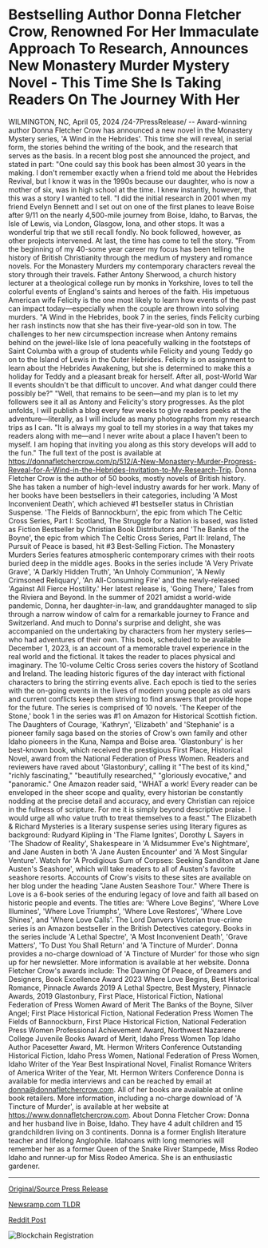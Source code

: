 # Bestselling Author Donna Fletcher Crow, Renowned For Her Immaculate Approach To Research, Announces New Monastery Murder Mystery Novel - This Time She Is Taking Readers On The Journey With Her

WILMINGTON, NC, April 05, 2024 /24-7PressRelease/ -- Award-winning author Donna Fletcher Crow has announced a new novel in the Monastery Mystery series, 'A Wind in the Hebrides'. This time she will reveal, in serial form, the stories behind the writing of the book, and the research that serves as the basis. In a recent blog post she announced the project, and stated in part:  "One could say this book has been almost 30 years in the making. I don't remember exactly when a friend told me about the Hebrides Revival, but I know it was in the 1990s because our daughter, who is now a mother of six, was in high school at the time. I knew instantly, however, that this was a story I wanted to tell.  "I did the initial research in 2001 when my friend Evelyn Bennett and I set out on one of the first planes to leave Boise after 9/11 on the nearly 4,500-mile journey from Boise, Idaho, to Barvas, the Isle of Lewis, via London, Glasgow, Iona, and other stops. It was a wonderful trip that we still recall fondly. No book followed, however, as other projects intervened. At last, the time has come to tell the story.  "From the beginning of my 40-some year career my focus has been telling the history of British Christianity through the medium of mystery and romance novels. For the Monastery Murders my contemporary characters reveal the story through their travels. Father Antony Sherwood, a church history lecturer at a theological college run by monks in Yorkshire, loves to tell the colorful events of England's saints and heroes of the faith. His impetuous American wife Felicity is the one most likely to learn how events of the past can impact today—especially when the couple are thrown into solving murders.  "A Wind in the Hebrides, book 7 in the series, finds Felicity curbing her rash instincts now that she has their five-year-old son in tow. The challenges to her new circumspection increase when Antony remains behind on the jewel-like Isle of Iona peacefully walking in the footsteps of Saint Columba with a group of students while Felicity and young Teddy go on to the Island of Lewis in the Outer Hebrides. Felicity is on assignment to learn about the Hebrides Awakening, but she is determined to make this a holiday for Teddy and a pleasant break for herself. After all, post-World War II events shouldn't be that difficult to uncover. And what danger could there possibly be?"  "Well, that remains to be seen—and my plan is to let my followers see it all as Antony and Felicity's story progresses. As the plot unfolds, I will publish a blog every few weeks to give readers peeks at the adventure—literally, as I will include as many photographs from my research trips as I can.  "It is always my goal to tell my stories in a way that takes my readers along with me—and I never write about a place I haven't been to myself. I am hoping that inviting you along as this story develops will add to the fun."  The full text of the post is available at https://donnafletchercrow.com/p/512/A-New-Monastery-Murder-Progress-Reveal-for-A-Wind-in-the-Hebrides-Invitation-to-My-Research-Trip.  Donna Fletcher Crow is the author of 50 books, mostly novels of British history. She has taken a number of high-level industry awards for her work. Many of her books have been bestsellers in their categories, including 'A Most Inconvenient Death', which achieved #1 bestseller status in Christian Suspense. 'The Fields of Bannockburn', the epic from which The Celtic Cross Series, Part I: Scotland, The Struggle for a Nation is based, was listed as Fiction Bestseller by Christian Book Distributors and 'The Banks of the Boyne', the epic from which The Celtic Cross Series, Part II: Ireland, The Pursuit of Peace is based, hit #3 Best-Selling Fiction.  The Monastery Murders Series features atmospheric contemporary crimes with their roots buried deep in the middle ages. Books in the series include 'A Very Private Grave', 'A Darkly Hidden Truth', 'An Unholy Communion', 'A Newly Crimsoned Reliquary', 'An All-Consuming Fire' and the newly-released 'Against All Fierce Hostility.'  Her latest release is, 'Going There,' Tales from the Riviera and Beyond. In the summer of 2021 amidst a world-wide pandemic, Donna, her daughter-in-law, and granddaughter managed to slip through a narrow window of calm for a remarkable journey to France and Switzerland. And much to Donna's surprise and delight, she was accompanied on the undertaking by characters from her mystery series—who had adventures of their own. This book, scheduled to be available December 1, 2023, is an account of a memorable travel experience in the real world and the fictional. It takes the reader to places physical and imaginary.  The 10-volume Celtic Cross series covers the history of Scotland and Ireland. The leading historic figures of the day interact with fictional characters to bring the stirring events alive. Each epoch is tied to the series with the on-going events in the lives of modern young people as old wars and current conflicts keep them striving to find answers that provide hope for the future. The series is comprised of 10 novels. 'The Keeper of the Stone,' book 1 in the series was #1 on Amazon for Historical Scottish fiction.  The Daughters of Courage, 'Kathryn', 'Elizabeth' and 'Stephanie' is a pioneer family saga based on the stories of Crow's own family and other Idaho pioneers in the Kuna, Nampa and Boise area.  'Glastonbury' is her best-known book, which received the prestigious First Place, Historical Novel, award from the National Federation of Press Women. Readers and reviewers have raved about 'Glastonbury', calling it "The best of its kind," "richly fascinating," "beautifully researched," "gloriously evocative," and "panoramic." One Amazon reader said, "WHAT a work! Every reader can be enveloped in the sheer scope and quality, every historian be constantly nodding at the precise detail and accuracy, and every Christian can rejoice in the fullness of scripture. For me it is simply beyond descriptive praise. I would urge all who value truth to treat themselves to a feast."  The Elizabeth & Richard Mysteries is a literary suspense series using literary figures as background: Rudyard Kipling in 'The Flame Ignites', Dorothy L Sayers in 'The Shadow of Reality', Shakespeare in 'A Midsummer Eve's Nightmare', and Jane Austen in both 'A Jane Austen Encounter' and 'A Most Singular Venture'. Watch for 'A Prodigious Sum of Corpses: Seeking Sanditon at Jane Austen's Seashore', which will take readers to all of Austen's favorite seashore resorts. Accounts of Crow's visits to these sites are available on her blog under the heading "Jane Austen Seashore Tour."  Where There is Love is a 6-book series of the enduring legacy of love and faith all based on historic people and events. The titles are: 'Where Love Begins', 'Where Love Illumines', 'Where Love Triumphs', 'Where Love Restores', 'Where Love Shines', and 'Where Love Calls'.  The Lord Danvers Victorian true-crime series is an Amazon bestseller in the British Detectives category. Books in the series include 'A Lethal Spectre', 'A Most Inconvenient Death', 'Grave Matters', 'To Dust You Shall Return' and 'A Tincture of Murder'. Donna provides a no-charge download of 'A Tincture of Murder' for those who sign up for her newsletter. More information is available at her website.  Donna Fletcher Crow's awards include:  The Dawning Of Peace, of Dreamers and Designers, Book Excellence Award 2023 Where Love Begins, Best Historical Romance, Pinnacle Awards 2019 A Lethal Spectre, Best Mystery, Pinnacle Awards, 2019 Glastonbury, First Place, Historical Fiction, National Federation of Press Women Award of Merit The Banks of the Boyne, Silver Angel; First Place Historical Fiction, National Federation Press Women The Fields of Bannockburn, First Place Historical Fiction, National Federation Press Women Professional Achievement Award, Northwest Nazarene College Juvenile Books Award of Merit, Idaho Press Women Top Idaho Author Pacesetter Award, Mt. Hermon Writers Conference Outstanding Historical Fiction, Idaho Press Women, National Federation of Press Women, Idaho Writer of the Year Best Inspirational Novel, Finalist Romance Writers of America Writer of the Year, Mt. Hermon Writers Conference  Donna is available for media interviews and can be reached by email at donna@donnafletchercrow.com. All of her books are available at online book retailers. More information, including a no-charge download of 'A Tincture of Murder', is available at her website at https://www.donnafletchercrow.com.  About Donna Fletcher Crow:  Donna and her husband live in Boise, Idaho. They have 4 adult children and 15 grandchildren living on 3 continents. Donna is a former English literature teacher and lifelong Anglophile. Idahoans with long memories will remember her as a former Queen of the Snake River Stampede, Miss Rodeo Idaho and runner-up for Miss Rodeo America. She is an enthusiastic gardener. 

---

[Original/Source Press Release](https://www.24-7pressrelease.com/press-release/509786/bestselling-author-donna-fletcher-crow-renowned-for-her-immaculate-approach-to-research-announces-new-monastery-murder-mystery-novel-this-time-she-is-taking-readers-on-the-journey-with-her)
                    

[Newsramp.com TLDR](None) 



[Reddit Post](https://www.reddit.com/r/BookNews/comments/1bwbuwg/awardwinning_author_donna_fletcher_crow_announces/) 



![Blockchain Registration](https://cdn.newsramp.app/24-7PressRelease/qrcode/244/5/taroNLjB.webp)